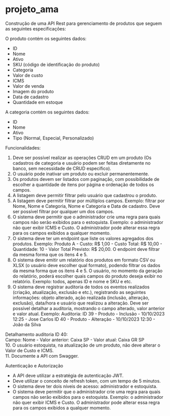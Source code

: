 # projeto_ama
Construção de uma API Rest para gerenciamento de produtos que seguem as seguintes especificações:

O produto contém os seguintes dados:
- ID
- Nome
- Ativo
- SKU (código de identificação do produto)
- Categoria
- Valor de custo
- ICMS
- Valor de venda
- Imagem do produto
- Data de cadastro
- Quantidade em estoque

A categoria contém os seguintes dados:
- ID
- Nome
- Ativo
- Tipo (Normal, Especial, Personalizado)

Funcionalidades:  
1. Deve ser possível realizar as operações CRUD em um produto (Os cadastros de categoria e usuário podem ser feitas diretamente no banco, sem necessidade de CRUD específico).
2. O usuário pode inativar um produto ou excluir permanentemente.
3. Os produtos devem ser listados com paginação, com possibilidade de escolher a quantidade de itens por página e ordenação de todos os campos.
4. A listagem  deve permitir filtrar pelo usuário que cadastrou o produto.
5. A listagem deve permitir filtrar por múltiplos campos. Exemplo: filtrar por Nome, Nome e Categoria, Nome e Categoria e Data de cadastro. Deve ser possível filtrar por qualquer um dos campos.
6. O sistema deve permitir que o administrador crie uma regra para quais campos não serão exibidos para o estoquista. Exemplo: o administrador não quer exibir ICMS e Custo. O administrador pode alterar essa regra para os campos exibidos a qualquer momento.
7. O sistema deve ter um endpoint que liste os valores agregados dos produtos. Exemplo: Produto A - Custo: R$ 1,00 - Custo Total: R$ 10,00 - Quantidade: 10 - Valor Total Previsto: R$ 20,00. O endpoint deve filtrar da mesma forma que os itens 4 e 5.
8. O sistema deve emitir um relatório dos produtos em formato CSV ou XLSX (o usuário deve escolher qual formato), podendo filtrar os dados da mesma forma que os itens 4 e 5. O usuário, no momento da geração do relatório, poderá escolher quais campos do produto deseja exibir no relatório. Exemplo: todos, apenas ID e nome e SKU e etc.
9. O sistema deve registrar auditoria de todos os eventos realizados (criação, atualização, exclusão e etc.), registrando as seguintes informações: objeto alterado, ação realizada (inclusão, alteração, exclusão), data/hora e usuário que realizou a alteração. Deve ser possível detalhar a auditoria, mostrando o campo alterado, valor
anterior e valor atual. Exemplo:
Auditoria:
ID 39 - Produto - Inclusão - 10/10/2023 12:25 - Jose Carlos
ID 40 - Produto - Alteração - 10/10/2023 12:30 - João da Silva

Detalhamento auditoria ID 40:  
Campo: Nome - Valor anterior: Caixa SP - Valor atual: Caixa GR SP  
10. O usuário estoquista, na atualização de um produto, não deve alterar
o Valor de Custo e ICMS.  
11. Documente a API com Swagger.

Autenticação e Autorização
- A API deve utilizar a estratégia de autenticação JWT.
- Deve utilizar o conceito de refresh token, com um tempo de 5 minutos.
- O sistema deve ter dois níveis de acesso: administrador e estoquista.
- O sistema deve permitir que o administrador crie uma regra para quais campos não serão exibidos para o estoquista. Exemplo: o administrador não quer exibir ICMS e Custo. O administrador pode alterar essa regra para os campos exibidos a qualquer momento.

